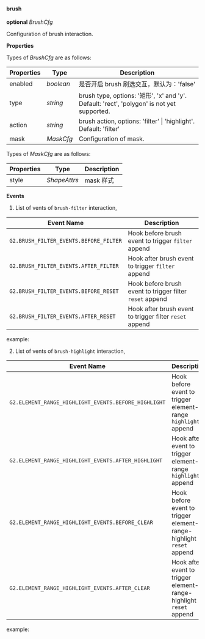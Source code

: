 #### brush

<description>**optional** _BrushCfg_</description>

Configuration of brush interaction.

**Properties**

Types of _BrushCfg_ are as follows:

| Properties | Type      | Description                                                                                |
| ---------- | --------- | ------------------------------------------------------------------------------------------ |
| enabled    | _boolean_ | 是否开启 brush 刷选交互，默认为：'false'                                                   |
| type       | _string_  | brush type, options: '矩形', 'x' and 'y'. Default: 'rect', 'polygon' is not yet supported. |
| action     | _string_  | brush action, options: 'filter' \| 'highlight'. Default: 'filter'                          |
| mask       | _MaskCfg_ | Configuration of mask.                                                                     |

Types of _MaskCfg_ are as follows:

| Properties | Type         | Description |
| ---------- | ------------ | ----------- |
| style      | _ShapeAttrs_ | mask 样式   |

**Events**

1. List of vents of `brush-filter` interaction,

| Event Name                             | Description                                        |
| -------------------------------------- | -------------------------------------------------- |
| `G2.BRUSH_FILTER_EVENTS.BEFORE_FILTER` | Hook before brush event to trigger `filter` append |
| `G2.BRUSH_FILTER_EVENTS.AFTER_FILTER`  | Hook after brush event to trigger `filter` append  |
| `G2.BRUSH_FILTER_EVENTS.BEFORE_RESET`  | Hook before brush event to trigger filter `reset` append  |
| `G2.BRUSH_FILTER_EVENTS.AFTER_RESET`   | Hook after brush event to trigger filter `reset` append   |

example:

<playground path="dynamic-plots/brush/demo/advanced-brush1.ts" rid="brush-filter-event"></playground>

2. List of vents of `brush-highlight` interaction,

| Event Name                                           | Description                                                         |
| ---------------------------------------------------- | ------------------------------------------------------------------- |
| `G2.ELEMENT_RANGE_HIGHLIGHT_EVENTS.BEFORE_HIGHLIGHT` | Hook before event to trigger element-range `highlight` append       |
| `G2.ELEMENT_RANGE_HIGHLIGHT_EVENTS.AFTER_HIGHLIGHT`  | Hook after event to trigger element-range `highlight` append        |
| `G2.ELEMENT_RANGE_HIGHLIGHT_EVENTS.BEFORE_CLEAR`     | Hook before event to trigger element-range-highlight `reset` append |
| `G2.ELEMENT_RANGE_HIGHLIGHT_EVENTS.AFTER_CLEAR`      | Hook after event to trigger element-range-highlight `reset` append  |

example:

<playground path="dynamic-plots/brush/demo/advanced-brush2.ts" rid="brush-highlight-event"></playground>
